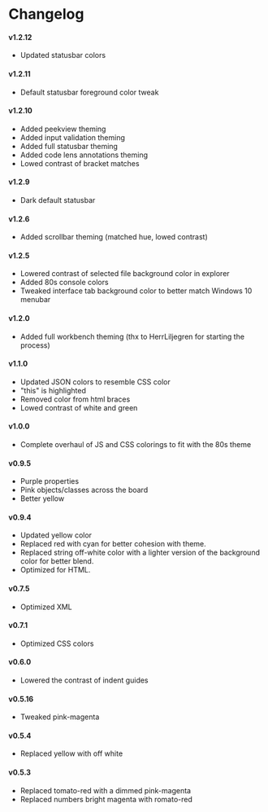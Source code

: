 # Changelog

#### v1.2.12

  - Updated statusbar colors

#### v1.2.11

  - Default statusbar foreground color tweak

#### v1.2.10

  - Added peekview theming
  - Added input validation theming
  - Added full statusbar theming
  - Added code lens annotations theming
  - Lowed contrast of bracket matches

#### v1.2.9

  - Dark default statusbar

#### v1.2.6

  - Added scrollbar theming (matched hue, lowed contrast)

#### v1.2.5

  - Lowered contrast of selected file background color in explorer
  - Added 80s console colors
  - Tweaked interface tab background color to better match Windows 10 menubar

#### v1.2.0

  - Added full workbench theming (thx to HerrLiljegren for starting the process)

#### v1.1.0

  - Updated JSON colors to resemble CSS color
  - "this" is highlighted
  - Removed color from html braces
  - Lowed contrast of white and green

#### v1.0.0

  - Complete overhaul of JS and CSS colorings to fit with the 80s theme

#### v0.9.5

  - Purple properties
  - Pink objects/classes across the board
  - Better yellow

#### v0.9.4

  - Updated yellow color
  - Replaced red with cyan for better cohesion with theme.  
  - Replaced string off-white color with a lighter version of the background color for better blend.  
  - Optimized for HTML.

#### v0.7.5

  - Optimized XML

#### v0.7.1

  - Optimized CSS colors

#### v0.6.0

  - Lowered the contrast of indent guides

#### v0.5.16

  - Tweaked pink-magenta

#### v0.5.4

  - Replaced yellow with off white

#### v0.5.3

  - Replaced tomato-red with a dimmed pink-magenta
  - Replaced numbers bright magenta with romato-red
